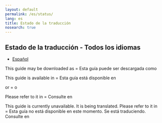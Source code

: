 ```yaml
---
layout: default
permalink: /es/status/
lang: es
title: Estado de la traducción
nosearch: true
---
```


## Estado de la traducción - Todos los idiomas

- [Español]({{site.baseurl}}/es/status/)

This guide may be downloaded as = Esta guía puede ser descargada como

This guide is available in = Esta guía está disponible en 

or = o

Please refer to it in  = Consulte en

This guide is currently unavailable. It is being translated. Please refer to it in = Esta guía no está disponible en este momento. Se está traduciendo. Consulte en 
